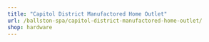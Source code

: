 ```yaml
---
title: "Capitol District Manufactored Home Outlet"
url: /ballston-spa/capitol-district-manufactored-home-outlet/
shop: hardware
---
```

